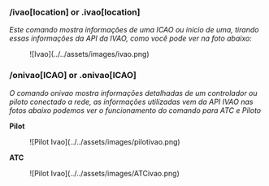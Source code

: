 ### /ivao[location] or .ivao[location]

*Este comando mostra informações de uma ICAO ou início de uma, tirando essas informações da API da IVAO, como você pode ver na foto abaixo:*
<figure markdown>
![Ivao](../../assets/images/ivao.png)
</figure>

### /onivao[ICAO] or .onivao[ICAO]

*O comando onivao mostra informações detalhadas de um controlador ou piloto conectado a rede, as informações utilizadas vem da API IVAO nas fotos abaixo podemos ver o funcionamento do comando para ATC e Piloto*

**Pilot**
<figure markdown>
![Pilot Ivao](../../assets/images/pilotivao.png)
</figure>


**ATC**
<figure markdown>
![Pilot Ivao](../../assets/images/ATCivao.png)
</figure>